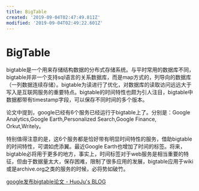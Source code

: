 ```yaml
---
title: BigTable
created: '2019-09-04T02:47:49.811Z'
modified: '2019-09-04T02:49:22.601Z'
---
```


# BigTable

bigtable是一个用来存储结构数据的分布式存储系统。与平时常用的数据库不同，bigtable并非一个支持sql语言的关系数据库，而是map方式的，列导向的数据库（一列数据连续存储）。bigtable为读进行了优化，对数据库的读取访问远远大于写入是互联网服务的重要特点。bigtable的时间特性也颇为引人注目，bigtable中数据都带有timestamp字段，可以保存不同时间的多个版本。

论文中提到，google已经有6个服务已经运行于bigtable上了。分别是：Google Analytics,Google Earth,Personalized Search,Google Finance, Orkut,Writely。

特别值得注意的是，这6个服务都是恰好带有明显时间特性的服务，借助bigtable的时间特性，可谓如虎添翼。最近Google Earth也增加了时间的标签。将来，bigtable必将用于更多的地方，事实上，时间标签对于web服务是相当重要的特征，但由于数据量太大，保存困难，限制了很多应用的发展，bigtable应用于wiki或是archive.org之类的服务的时候，必将势如破竹。

[google发布bigtable论文 - HuoJu's BLOG](https://jhuo.ca/post/googlebigtable/)

